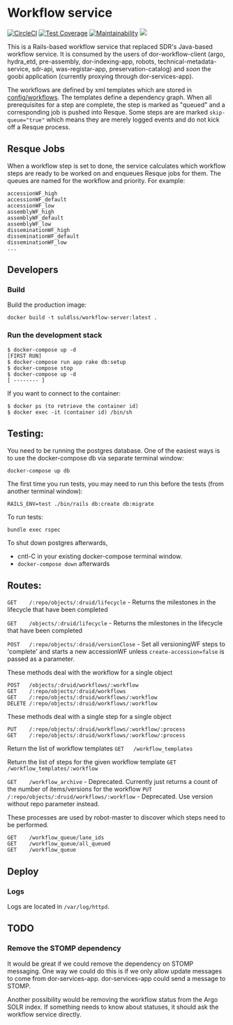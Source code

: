 # Workflow service

[![CircleCI](https://circleci.com/gh/sul-dlss/workflow-server-rails.svg?style=svg)](https://circleci.com/gh/sul-dlss/workflow-server-rails)
[![Test Coverage](https://api.codeclimate.com/v1/badges/cc78d20264a4eaf8a782/test_coverage)](https://codeclimate.com/github/sul-dlss/workflow-server-rails/test_coverage)
[![Maintainability](https://api.codeclimate.com/v1/badges/cc78d20264a4eaf8a782/maintainability)](https://codeclimate.com/github/sul-dlss/workflow-server-rails/maintainability)
[![](https://images.microbadger.com/badges/image/suldlss/workflow-server.svg)](https://microbadger.com/images/suldlss/workflow-server "Get your own image badge on microbadger.com")

This is a Rails-based workflow service that replaced SDR's Java-based workflow service.  It is consumed by the users of dor-workflow-client (argo, hydra_etd, pre-assembly, dor-indexing-app, robots, technical-metadata-service, sdr-api, was-registar-app, preservation-catalog) and *soon* the goobi application (currently proxying through dor-services-app).

The workflows are defined by xml templates which are stored in [config/workflows](https://github.com/sul-dlss/workflow-server-rails/tree/main/config/workflows).  The templates define a dependency graph. When all prerequisites for a step are complete, the step is marked as "queued" and a corresponding job is pushed into Resque.  Some steps are are marked `skip-queue="true"` which means they are merely logged events and do not kick off a Resque process.


## Resque Jobs

When a workflow step is set to done, the service calculates which workflow steps
are ready to be worked on and enqueues Resque jobs for them.  The queues are named
for the workflow and priority.  For example:

```
accessionWF_high
accessionWF_default
accessionWF_low
assemblyWF_high
assemblyWF_default
assemblyWF_low
disseminationWF_high
disseminationWF_default
disseminationWF_low
...
```

## Developers

### Build
Build the production image:
```
docker build -t suldlss/workflow-server:latest .
```

### Run the development stack
```
$ docker-compose up -d
[FIRST RUN]
$ docker-compose run app rake db:setup
$ docker-compose stop
$ docker-compose up -d
[ -------- ]
```

If you want to connect to the container:
```
$ docker ps (to retrieve the container id)
$ docker exec -it (container id) /bin/sh
```

## Testing:

You need to be running the postgres database.  One of the easiest ways is to use the docker-compose db via separate terminal window:

```
docker-compose up db
```

The first time you run tests, you may need to run this before the tests (from another terminal window):

`RAILS_ENV=test ./bin/rails db:create db:migrate`

To run tests:
```
bundle exec rspec
```

To shut down postgres afterwards,

- cntl-C in your existing docker-compose terminal window.
- ```docker-compose down``` afterwards

## Routes:
`GET    /:repo/objects/:druid/lifecycle` - Returns the milestones in the lifecycle that have been completed

`GET    /objects/:druid/lifecycle` - Returns the milestones in the lifecycle that have been completed


`POST   /:repo/objects/:druid/versionClose` - Set all versioningWF steps to 'complete' and starts a new accessionWF unless `create-accession=false` is passed as a parameter.


These methods deal with the workflow for a single object
```
POST   /objects/:druid/workflows/:workflow
GET    /:repo/objects/:druid/workflows
GET    /:repo/objects/:druid/workflows/:workflow
DELETE /:repo/objects/:druid/workflows/:workflow
```

These methods deal with a single step for a single object
```
PUT    /:repo/objects/:druid/workflows/:workflow/:process
GET    /:repo/objects/:druid/workflows/:workflow/:process
```

Return the list of workflow templates
`GET   /workflow_templates`

Return the list of steps for the given workflow template
`GET   /workflow_templates/:workflow`

`GET    /workflow_archive` - Deprecated. Currently just returns a count of the number of items/versions for the workflow
`PUT    /:repo/objects/:druid/workflows/:workflow` - Deprecated. Use version without repo parameter instead.

These processes are used by robot-master to discover which steps need to be performed.
```
GET    /workflow_queue/lane_ids
GET    /workflow_queue/all_queued
GET    /workflow_queue
```

## Deploy
### Logs
Logs are located in `/var/log/httpd`.

## TODO

### Remove the STOMP dependency
It would be great if we could remove the dependency on STOMP messaging.
One way we could do this is if we only allow update messages to come from dor-services-app.
dor-services-app could send a message to STOMP.

Another possibility would be removing the workflow status from the Argo SOLR index.
If something needs to know about statuses, it should ask the workflow service directly.
